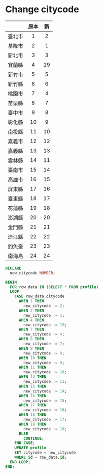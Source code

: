 # Change citycode

| |	原本 | 新 |
| :---: |	:---: | :---: |
| 臺北市 |	1 |	2 |
| 基隆市 |	2 |	1 |
| 新北市 |	3 |	3 |
| 宜蘭縣 |	4 |	19 |
| 新竹市 |	5 |	5 |
| 新竹縣 |	6 |	6 |
| 桃園市 |	7 |	4 |
| 苗栗縣 |	8 |	7 |
| 臺中市 |	9 |	8 |
| 彰化縣 |	10 |	9 |
| 南投縣 |	11 |	10 |
| 嘉義市 |	12 |	12 |
| 嘉義縣 |	13 |	13 |
| 雲林縣 |	14 |	11 |
| 臺南市 |	15 |	14 |
| 高雄市 |	16 |	15 |
| 屏東縣 |	17 |	16 |
| 臺東縣 |	18 |	17 |
| 花蓮縣 |	19 |	18 |
| 澎湖縣 |	20 |	20 |
| 金門縣 |	21 |	21 |
| 連江縣 |	22 |	22 |
| 釣魚臺 |	23 |	23 |
| 南海島 |	24 |	24 |


```sql
DECLARE
  new_citycode NUMBER;

BEGIN
  FOR row_data IN (SELECT * FROM profile)
  LOOP
    CASE row_data.citycode
      WHEN 1 THEN
        new_citycode := 2;
      WHEN 2 THEN
        new_citycode := 1;
      WHEN 4 THEN
        new_citycode := 19;
      WHEN 7 THEN
        new_citycode := 4;
      WHEN 8 THEN
        new_citycode := 7;
      WHEN 9 THEN
        new_citycode := 8;
      WHEN 10 THEN
        new_citycode := 9;
      WHEN 11 THEN
        new_citycode := 10;
      WHEN 14 THEN
        new_citycode := 11;
      WHEN 15 THEN
        new_citycode := 14;
      WHEN 16 THEN
        new_citycode := 15;
      WHEN 17 THEN
        new_citycode := 16;
      WHEN 18 THEN
        new_citycode := 17;
      WHEN 19 THEN
        new_citycode := 18;
      ELSE
        CONTINUE;
    END CASE;
    UPDATE profile
    SET citycode = new_citycode
    WHERE id = row_data.id;
  END LOOP;
END;
```
